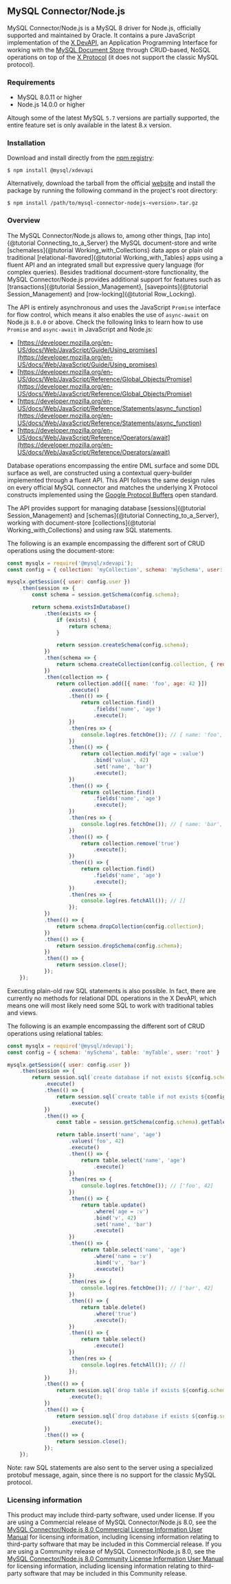## MySQL Connector/Node.js

MySQL Connector/Node.js is a MySQL 8 driver for Node.js, officially supported and maintained by Oracle. It contains a pure JavaScript implementation of the [X DevAPI](https://dev.mysql.com/doc/x-devapi-userguide/en/), an Application Programming Interface for working with the [MySQL Document Store](https://dev.mysql.com/doc/refman/8.0/en/document-store.html) through CRUD-based, NoSQL operations on top of the [X Protocol](https://dev.mysql.com/doc/dev/mysql-server/latest/mysqlx_protocol.html) (it does not support the classic MySQL protocol).

### Requirements

 * MySQL 8.0.11 or higher
 * Node.js 14.0.0 or higher

Altough some of the latest MySQL `5.7` versions are partially supported, the entire feature set is only available in the latest 8.x version.

### Installation

Download and install directly from the [npm registry](https://www.npmjs.com/package/@mysql/xdevapi):

```shell
$ npm install @mysql/xdevapi
```

Alternatively, download the tarball from the official [website](https://dev.mysql.com/downloads/connector/nodejs/) and install the package by running the following command in the project's root directory:

```shell
$ npm install /path/to/mysql-connector-nodejs-<version>.tar.gz
```

### Overview

The MySQL Connector/Node.js allows to, among other things, [tap into]{@tutorial Connecting_to_a_Server} the MySQL document-store and write [schemaless]{@tutorial Working_with_Collections} data apps or plain old traditional [relational-flavored]{@tutorial Working_with_Tables} apps using a fluent API and an integrated small but expressive query language (for complex queries). Besides traditional document-store functionality, the MySQL Connector/Node.js provides additional support for features such as [transactions]{@tutorial Session_Management}, [savepoints]{@tutorial Session_Management} and [row-locking]{@tutorial Row_Locking}.

The API is entirely asynchronous and uses the JavaScript `Promise` interface for flow control, which means it also enables the use of `async-await` on Node.js `8.0.0` or above. Check the following links to learn how to use `Promise` and `async-await` in JavaScript and Node.js:

- [https://developer.mozilla.org/en-US/docs/Web/JavaScript/Guide/Using_promises](https://developer.mozilla.org/en-US/docs/Web/JavaScript/Guide/Using_promises)
- [https://developer.mozilla.org/en-US/docs/Web/JavaScript/Reference/Global_Objects/Promise](https://developer.mozilla.org/en-US/docs/Web/JavaScript/Reference/Global_Objects/Promise)
- [https://developer.mozilla.org/en-US/docs/Web/JavaScript/Reference/Statements/async_function](https://developer.mozilla.org/en-US/docs/Web/JavaScript/Reference/Statements/async_function)
- [https://developer.mozilla.org/en-US/docs/Web/JavaScript/Reference/Operators/await](https://developer.mozilla.org/en-US/docs/Web/JavaScript/Reference/Operators/await)

Database operations encompassing the entire DML surface and some DDL surface as well, are constructed using a contextual query-builder implemented through a fluent API. This API follows the same design rules on every official MySQL connector and matches the underlying X Protocol constructs implemented using the [Google Protocol Buffers](https://developers.google.com/protocol-buffers/) open standard.

The API provides support for managing database [sessions]{@tutorial Session_Management} and [schemas]{@tutorial Connecting_to_a_Server}, working with document-store [collections]{@tutorial Working_with_Collections} and using raw SQL statements.

The following is an example encompassing the different sort of CRUD operations using the document-store:

```javascript
const mysqlx = require('@mysql/xdevapi');
const config = { collection: 'myCollection', schema: 'mySchema', user: 'root' };

mysqlx.getSession({ user: config.user })
    .then(session => {
        const schema = session.getSchema(config.schema);

        return schema.existsInDatabase()
            .then(exists => {
                if (exists) {
                    return schema;
                }

                return session.createSchema(config.schema);
            })
            .then(schema => {
                return schema.createCollection(config.collection, { reuseExisting: true });
            })
            .then(collection => {
                return collection.add([{ name: 'foo', age: 42 }])
                    .execute()
                    .then(() => {
                        return collection.find()
                            .fields('name', 'age')
                            .execute();
                    })
                    .then(res => {
                        console.log(res.fetchOne()); // { name: 'foo', age: 42 }
                    })
                    .then(() => {
                        return collection.modify('age = :value')
                            .bind('value', 42)
                            .set('name', 'bar')
                            .execute();
                    })
                    .then(() => {
                        return collection.find()
                            .fields('name', 'age')
                            .execute();
                    })
                    .then(res => {
                        console.log(res.fetchOne()); // { name: 'bar', age: 42 }
                    })
                    .then(() => {
                        return collection.remove('true')
                            .execute();
                    })
                    .then(() => {
                        return collection.find()
                            .fields('name', 'age')
                            .execute();
                    })
                    .then(res => {
                        console.log(res.fetchAll()); // []
                    });
            })
            .then(() => {
                return schema.dropCollection(config.collection);
            })
            .then(() => {
                return session.dropSchema(config.schema);
            })
            .then(() => {
                return session.close();
            });
    });
```

Executing plain-old raw SQL statements is also possible. In fact, there are currently no methods for relational DDL operations in the X DevAPI, which means one will most likely need some SQL to work with traditional tables and views.

The following is an example encompassing the different sort of CRUD operations using relational tables:

```javascript
const mysqlx = require('@mysql/xdevapi');
const config = { schema: 'mySchema', table: 'myTable', user: 'root' }

mysqlx.getSession({ user: config.user })
    .then(session => {
        return session.sql(`create database if not exists ${config.schema}`)
            .execute()
            .then(() => {
                return session.sql(`create table if not exists ${config.schema}.${config.table} (_id SERIAL, name VARCHAR(3), age TINYINT)`)
                    .execute()
            })
            .then(() => {
                const table = session.getSchema(config.schema).getTable(config.table);

                return table.insert('name', 'age')
                    .values('foo', 42)
                    .execute()
                    .then(() => {
                        return table.select('name', 'age')
                            .execute()
                    })
                    .then(res => {
                        console.log(res.fetchOne()); // ['foo', 42]
                    })
                    .then(() => {
                        return table.update()
                            .where('age = :v')
                            .bind('v', 42)
                            .set('name', 'bar')
                            .execute()
                    })
                    .then(() => {
                        return table.select('name', 'age')
                            .where('name = :v')
                            .bind('v', 'bar')
                            .execute()
                    })
                    .then(res => {
                        console.log(res.fetchOne()); // ['bar', 42]
                    })
                    .then(() => {
                        return table.delete()
                            .where('true')
                            .execute();
                    })
                    .then(() => {
                        return table.select()
                            .execute()
                    })
                    .then(res => {
                        console.log(res.fetchAll()); // []
                    });
            })
            .then(() => {
                return session.sql(`drop table if exists ${config.schema}.${config.table}`)
                    .execute();
            })
            .then(() => {
                return session.sql(`drop database if exists ${config.schema}`)
                    .execute();
            })
            .then(() => {
                return session.close();
            });
    });
```

Note: raw SQL statements are also sent to the server using a specialized protobuf message, again, since there is no support for the classic MySQL protocol.

### Licensing information

This product may include third-party software, used under license. If you are using a Commercial release of MySQL Connector/Node.js 8.0, see the [MySQL Connector/Node.js 8.0 Commercial License Information User Manual](https://downloads.mysql.com/docs/licenses/connector-nodejs-8.0-com-en.pdf) for licensing information, including licensing information relating to third-party software that may be included in this Commercial release. If you are using a Community release of MySQL Connector/Node.js 8.0, see the [MySQL Connector/Node.js 8.0 Community License Information User Manual](https://downloads.mysql.com/docs/licenses/connector-nodejs-8.0-gpl-en.pdf) for licensing information, including licensing information relating to third-party software that may be included in this Community release.
